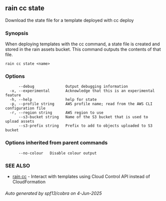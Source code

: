 ## rain cc state

Download the state file for a template deployed with cc deploy

### Synopsis

When deploying templates with the cc command, a state file is created and stored in the rain assets bucket. This command outputs the contents of that file.


```
rain cc state <name>
```

### Options

```
      --debug              Output debugging information
  -x, --experimental       Acknowledge that this is an experimental feature
  -h, --help               help for state
  -p, --profile string     AWS profile name; read from the AWS CLI configuration file
  -r, --region string      AWS region to use
      --s3-bucket string   Name of the S3 bucket that is used to upload assets
      --s3-prefix string   Prefix to add to objects uploaded to S3 bucket
```

### Options inherited from parent commands

```
      --no-colour   Disable colour output
```

### SEE ALSO

* [rain cc](rain_cc.md)	 - Interact with templates using Cloud Control API instead of CloudFormation

###### Auto generated by spf13/cobra on 4-Jun-2025
